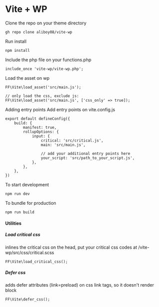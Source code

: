 <h1>Vite + WP</h1>

Clone the repo on your theme directory
```
gh repo clone aliboy08/vite-wp
```

Run install
```
npm install
```


Include the php file on your functions.php
```
include_once 'vite-wp/vite-wp.php';
```


Load the asset on wp
```
FF\Vite\load_asset('src/main.js');

// only load the css, exclude js:
FF\Vite\load_asset('src/main.js', ['css_only' => true]);
```

Adding entry points
Add entry points on vite.config.js
```
export default defineConfig({
    build: {
        manifest: true,
        rollupOptions: {
            input: {
                critical: 'src/critical.js',
                main: 'src/main.js',

                // add your additional entry points here
                your_script: 'src/path_to_your_script.js',
            },
        },
    },
})
```


To start development
```
npm run dev
```

To bundle for production
```
npm run build
```


<h4>Utilities</h4>

<h5>Load critical css</h5>

inlines the critical css on the head, put your critical css codes at /vite-wp/src/css/critical.scss
```
FF\Vite\load_critical_css();
```

<h5>Defer css</h5>

adds defer attributes (link=preload) on css link tags, so it doesn't render block
```
FF\Vite\defer_css();
```
